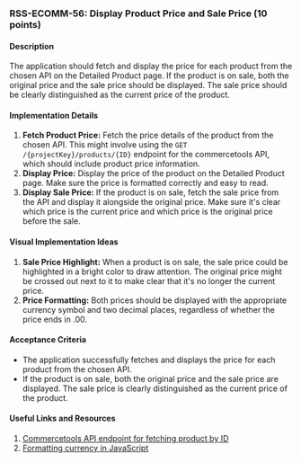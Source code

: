 ### RSS-ECOMM-56: Display Product Price and Sale Price (10 points)

#### Description
The application should fetch and display the price for each product from the chosen API on the Detailed Product page. If the product is on sale, both the original price and the sale price should be displayed. The sale price should be clearly distinguished as the current price of the product.

#### Implementation Details
1. **Fetch Product Price:** Fetch the price details of the product from the chosen API. This might involve using the `GET /{projectKey}/products/{ID}` endpoint for the commercetools API, which should include product price information.
2. **Display Price:** Display the price of the product on the Detailed Product page. Make sure the price is formatted correctly and easy to read.
3. **Display Sale Price:** If the product is on sale, fetch the sale price from the API and display it alongside the original price. Make sure it's clear which price is the current price and which price is the original price before the sale.

#### Visual Implementation Ideas
1. **Sale Price Highlight:** When a product is on sale, the sale price could be highlighted in a bright color to draw attention. The original price might be crossed out next to it to make clear that it's no longer the current price.
2. **Price Formatting:** Both prices should be displayed with the appropriate currency symbol and two decimal places, regardless of whether the price ends in .00.

#### Acceptance Criteria
- The application successfully fetches and displays the price for each product from the chosen API.
- If the product is on sale, both the original price and the sale price are displayed. The sale price is clearly distinguished as the current price of the product.

#### Useful Links and Resources
1. [Commercetools API endpoint for fetching product by ID](https://docs.commercetools.com/api/projects/products#get-product-by-id)
2. [Formatting currency in JavaScript](https://developer.mozilla.org/en-US/docs/Web/JavaScript/Reference/Global_Objects/Intl/NumberFormat)
